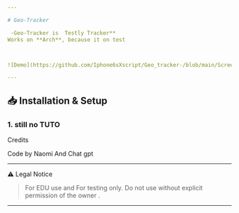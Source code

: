 ```yaml
---

# Geo-Tracker 

 -Geo-Tracker is  Testly Tracker**  
Works on **Arch**, because it on test



![Demo](https://github.com/Iphone6sXscript/Geo_tracker-/blob/main/Screenshot%202025-06-02%20at%2022-33-24%20Location%20Tracker%20with%20Video.png?raw=true)

---
```


## 📥 Installation & Setup

### 1. still no TUTO

Credits

Code by Naomi And Chat gpt



---

⚠️ Legal Notice

> For EDU use and For testing only.
 Do not use without explicit permission of the owner
.



---
